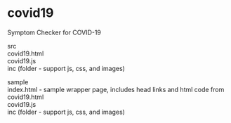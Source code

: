 # covid19
Symptom Checker for COVID-19

src  
	covid19.html  
	covid19.js  
	inc (folder - support js, css, and images)  
  	
sample  
	index.html - sample wrapper page, includes head links and html code from covid19.html  
	covid19.js  
	inc (folder - support js, css, and images)  
  
